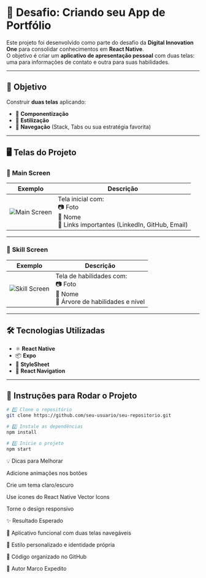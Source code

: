 # 🚀 Desafio: Criando seu App de Portfólio

Este projeto foi desenvolvido como parte do desafio da **Digital Innovation One** para consolidar conhecimentos em **React Native**.  
O objetivo é criar um **aplicativo de apresentação pessoal** com duas telas:  
uma para informações de contato e outra para suas habilidades.

---

## 🎯 Objetivo
Construir **duas telas** aplicando:
- 🧩 **Componentização**
- 🎨 **Estilização**
- 🔀 **Navegação** (Stack, Tabs ou sua estratégia favorita)

---

## 🖥️ Telas do Projeto

### 📌 **Main Screen**
| Exemplo | Descrição |
|---------|-----------|
| ![Main Screen](https://via.placeholder.com/250x500?text=Main+Screen) | Tela inicial com: <br> 📷 Foto <br> 📝 Nome <br> 🔗 Links importantes (LinkedIn, GitHub, Email) |

---

### 📌 **Skill Screen**
| Exemplo | Descrição |
|---------|-----------|
| ![Skill Screen](https://via.placeholder.com/250x500?text=Skill+Screen) | Tela de habilidades com: <br> 📷 Foto <br> 📝 Nome <br> 🌱 Árvore de habilidades e nível |

---

## 🛠️ Tecnologias Utilizadas
- ⚛️ **React Native**
- 📦 **Expo**
- 🎨 **StyleSheet**
- 🧭 **React Navigation**

---

## 📜 Instruções para Rodar o Projeto
```bash
# 1️⃣ Clone o repositório
git clone https://github.com/seu-usuario/seu-repositorio.git

# 2️⃣ Instale as dependências
npm install

# 3️⃣ Inicie o projeto
npm start

````
💡 Dicas para Melhorar

Adicione animações nos botões

Crie um tema claro/escuro

Use ícones do React Native Vector Icons

Torne o design responsivo

✨ Resultado Esperado

📱 Aplicativo funcional com duas telas navegáveis

🎨 Estilo personalizado e identidade própria

📂 Código organizado no GitHub

👤 Autor
Marco Expedito
